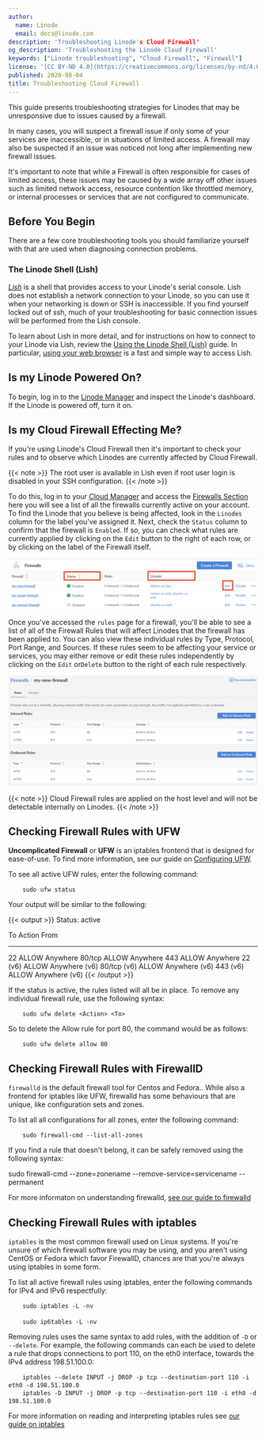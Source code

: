 ```yaml
---
author:
  name: Linode
  email: docs@linode.com
description: 'Troubleshooting Linode's Cloud Firewall'
og_description: 'Troubleshooting the Linode Cloud Firewall'
keywords: ["Linode troubleshooting", "Cloud Firewall", "Firewall"]
license: '[CC BY-ND 4.0](https://creativecommons.org/licenses/by-nd/4.0)'
published: 2020-08-04
title: Troubleshooting Cloud Firewall
---
```


This guide presents troubleshooting strategies for Linodes that may be unresponsive due to issues caused by a firewall.

In many cases, you will suspect a firewall issue if only some of your services are inaccessible, or in situations of limited access. A firewall may also be suspected if an issue was noticed not long after implementing new firewall issues.

It's important to note that while a Firewall is often responsible for cases of limited access, these issues may be caused by a wide array off other issues such as limited network access, resource contention like throttled memory, or internal processes or services that are not configured to communicate.

## Before You Begin

There are a few core troubleshooting tools you should familiarize yourself with that are used when diagnosing connection problems.

### The Linode Shell (Lish)

[*Lish*](/docs/platform/manager/using-the-linode-shell-lish/) is a shell that provides access to your Linode's serial console. Lish does not establish a network connection to your Linode, so you can use it when your networking is down or SSH is inaccessible. If you find yourself locked out of ssh, much of your troubleshooting for basic connection issues will be performed from the Lish console.

To learn about Lish in more detail, and for instructions on how to connect to your Linode via Lish, review the [Using the Linode Shell (Lish)](/docs/platform/manager/using-the-linode-shell-lish/) guide. In particular, [using your web browser](/docs/platform/manager/using-the-linode-shell-lish/#use-a-web-browser) is a fast and simple way to access Lish.

## Is my Linode Powered On?

To begin, log in to the [Linode Manager](https://cloud.linode.com/) and inspect the Linode's dashboard. If the Linode is powered off, turn it on.

## Is my Cloud Firewall Effecting Me?

If you're using Linode's Cloud Firewall then it's important to check your rules and to observe which Linodes are currently affected by Cloud Firewall.

{{< note >}}
The root user is available in Lish even if root user login is disabled in your SSH configuration.
{{< /note >}}

To do this, log in to your [Cloud Manager](cloud.linode.com) and access the [Firewalls Section](cloud.linode.com/firewalls) here you will see a list of all the firewalls currently active on your account. To find the Linode that you believe is being affected, look in the `Linodes` column for the label you've assigned it. Next, check the `Status` column to confirm that the firewall is `Enabled`. If so, you can check what rules are currently applied by clicking on the `Edit` button to the right of each row, or by clicking on the label of the Firewall itself.

[![firewallhome](firewallhome.png)](firewallhome.png)

Once you've accessed the `rules` page for a firewall, you'll be able to see a list of all of the Firewall Rules that will affect Linodes that the firewall has been applied to. You can also view these individual rules by Type, Protocol, Port Range, and Sources. If these rules seem to be affecting your service or services, you may either remove or edit these rules independently by clicking on the `Edit` or`Delete` button to the right of each rule respectively.

[![firewalldetails](firewalldetails.png)](firewalldetails.png)

{{< note >}}
Cloud Firewall rules are applied on the host level and will not be detectable internally on Linodes.
{{< /note >}}

## Checking Firewall Rules with UFW

**Uncomplicated Firewall** or **UFW** is an iptables frontend that is designed for ease-of-use. To find more information, see our guide on [Configuring UFW](/security/firewalls/configure-firewall-with-ufw/).

To see all active UFW rules, enter the following command:

        sudo ufw status

Your output will be similar to the following:

{{< output >}}
Status: active

To                         Action      From
--                         ------      ----
22                         ALLOW       Anywhere
80/tcp                     ALLOW       Anywhere
443                        ALLOW       Anywhere
22 (v6)                    ALLOW       Anywhere (v6)
80/tcp (v6)                ALLOW       Anywhere (v6)
443 (v6)                   ALLOW       Anywhere (v6)
{{< /output >}}

If the status is active, the rules listed will all be in place. To remove any individual firewall rule, use the following syntax:

        sudo ufw delete <Action> <To>

So to delete the Allow rule for port 80, the command would be as follows:

        sudo ufw delete allow 80

## Checking Firewall Rules with FirewallD

`firewalld` is the default firewall tool for Centos and Fedora.. While also a frontend for iptables like UFW, firewalld has some behaviours that are unique, like configuration sets and zones.

To list all all configurations for all zones, enter the following command:

        sudo firewall-cmd --list-all-zones

If you find a rule that doesn't belong, it can be safely removed using the following syntax:

sudo firewall-cmd --zone=zonename --remove-service=servicename --permanent

For more informaton on understanding firewalld, [see our guide to firewalld](/docs/security/firewalls/introduction-to-firewalld-on-centos/)


## Checking Firewall Rules with iptables

`iptables` is the most common firewall used on Linux systems. If you're unsure of which firewall software you may be using, and you aren't using CentOS or Fedora which favor FirewallD, chances are that you're always using iptables in some form.

To list all active firewall rules using iptables, enter the following commands for IPv4 and IPv6 respectfully:

        sudo iptables -L -nv

        sudo ip6tables -L -nv

Removing rules uses the same syntax to add rules, with the addition of `-D` or `--delete`. For example, the following commands can each be used to delete a rule that drops connections to port 110, on the eth0 interface, towards the IPv4 address 198.51.100.0:

        iptables --delete INPUT -j DROP -p tcp --destination-port 110 -i eth0 -d 198.51.100.0
        iptables -D INPUT -j DROP -p tcp --destination-port 110 -i eth0 -d 198.51.100.0

For more information on reading and interpreting iptables rules see [our guide on iptables](https://www.linode.com/docs/security/firewalls/control-network-traffic-with-iptables/#basic-iptables-rulesets-for-ipv4-and-ipv6)